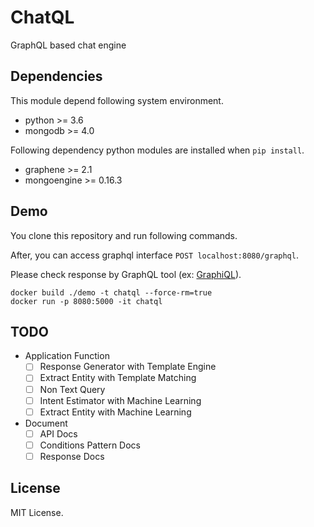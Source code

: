 # ChatQL
GraphQL based chat engine

## Dependencies
This module depend following system environment.

- python >= 3.6
- mongodb >= 4.0

Following dependency python modules are installed when `pip install`.

- graphene >= 2.1
- mongoengine >= 0.16.3

## Demo
You clone this repository and run following commands.

After, you can access graphql interface `POST localhost:8080/graphql`.

Please check response by GraphQL tool (ex: [GraphiQL](https://electronjs.org/apps/graphiql)).
```
docker build ./demo -t chatql --force-rm=true
docker run -p 8080:5000 -it chatql
```

## TODO
- Application Function
    - [ ] Response Generator with Template Engine
    - [ ] Extract Entity with Template Matching
    - [ ] Non Text Query
    - [ ] Intent Estimator with Machine Learning
    - [ ] Extract Entity with Machine Learning
- Document
    - [ ] API Docs 
    - [ ] Conditions Pattern Docs
    - [ ] Response Docs

## License
MIT License.